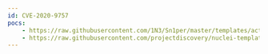```yaml
---
id: CVE-2020-9757
pocs:
    - https://raw.githubusercontent.com/1N3/Sn1per/master/templates/active/CVE-2020-9757_-_SEOmatic_3.3.0_Server-Side_Template_Injection.sh
    - https://raw.githubusercontent.com/projectdiscovery/nuclei-templates/master/cves/CVE-2020-9757.yaml
---
```

